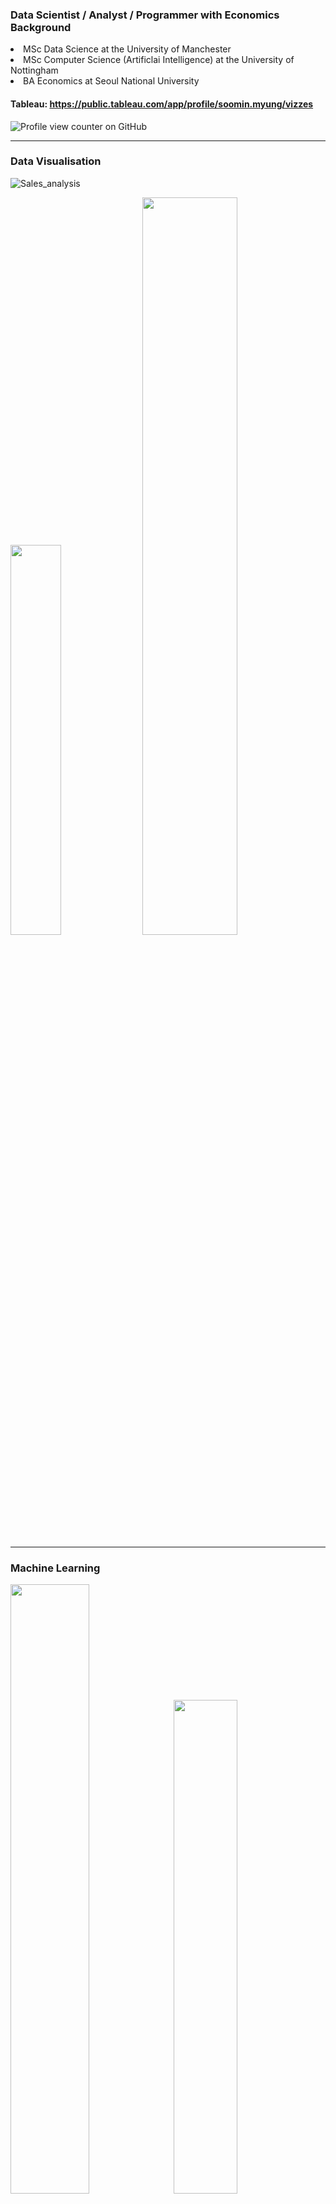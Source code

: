 ### Data Scientist / Analyst / Programmer with Economics Background

<p><li>MSc Data Science at the University of Manchester</li>
<li>MSc Computer Science (Artificlai Intelligence) at the University of Nottingham</li>
<li>BA Economics at Seoul National University</li></p>

#### Tableau: https://public.tableau.com/app/profile/soomin.myung/vizzes

![Profile view counter on GitHub](https://komarev.com/ghpvc/?username=soominmyung)

---

### Data Visualisation
![Sales_analysis](https://github.com/user-attachments/assets/fb4c3bbe-28ce-43ba-9cc3-5183edd4fb17)
<p>
  <img src="https://github.com/user-attachments/assets/9df912ae-249f-41fd-978d-684281080419" style="width:40%; display:inline-block; margin-right:5px;">
  <img src="https://github.com/user-attachments/assets/b3c00d7d-4865-4cba-8509-1149ea3a3027" style="width:55%; display:inline-block;">
</p>

---

### Machine Learning
<p>
  <img src="https://github.com/user-attachments/assets/bb771417-f7b4-4834-9cd2-c33dbe6a5c06" style="width:50%; display:inline-block; margin-right:5px;">
  <img src="https://github.com/user-attachments/assets/832ba63e-9b0e-4063-a1f7-cefee1c66ff4" style="width:45%; display:inline-block;">
</p>

---

### SAP, MSSQL
<p>
  <img src="https://github.com/user-attachments/assets/62d261c5-ff80-44b8-8b3f-b49f6e4d89f2"  style="width:50%; display:inline-block; margin-right:5px;">
  <img src="https://github.com/user-attachments/assets/8ba8c39e-89df-469c-ae40-c1a969e4f8f1"style="width:45%; display:inline-block;">
</p>

---

### Etc
<p>
  <img src="https://github.com/user-attachments/assets/07984636-4c1f-4f1e-af7e-3b19f9cd1d89" style="width:50%; display:inline-block; margin-right:5px;">
  <img src="https://github.com/user-attachments/assets/7161eece-72ea-420f-81bd-947122fd67d5" style="width:45%; display:inline-block;">
</p>


